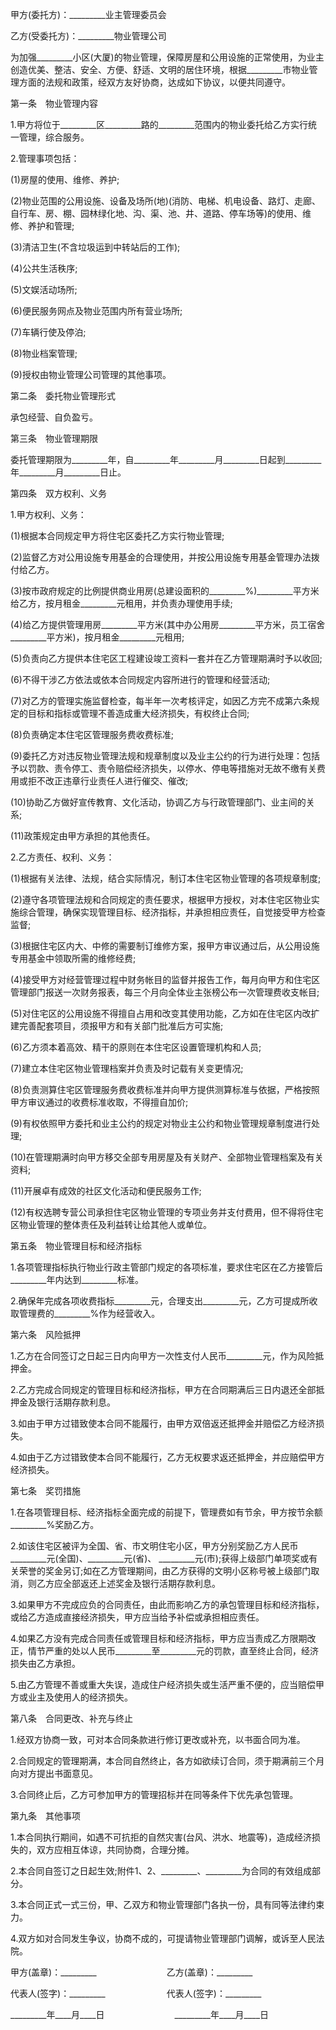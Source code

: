 
 


甲方(委托方)：_________业主管理委员会


乙方(受委托方)：_________物业管理公司


为加强_________小区(大厦)的物业管理，保障房屋和公用设施的正常使用，为业主创造优美、整洁、安全、方便、舒适、文明的居住环境，根据_________市物业管理方面的法规和政策，经双方友好协商，达成如下协议，以便共同遵守。


第一条　物业管理内容


1.甲方将位于_________区_________路的_________范围内的物业委托给乙方实行统一管理，综合服务。


2.管理事项包括：


(1)房屋的使用、维修、养护;


(2)物业范围的公用设施、设备及场所(地)(消防、电梯、机电设备、路灯、走廊、自行车、房、棚、园林绿化地、沟、渠、池、井、道路、停车场等)的使用、维修、养护和管理;


(3)清洁卫生(不含垃圾运到中转站后的工作);


(4)公共生活秩序;


(5)文娱活动场所;


(6)便民服务网点及物业范围内所有营业场所;


(7)车辆行使及停泊;


(8)物业档案管理;


(9)授权由物业管理公司管理的其他事项。


第二条　委托物业管理形式


承包经营、自负盈亏。


第三条　物业管理期限


委托管理期限为_________年，自_________年_________月_________日起到_________年_________月_________日止。


第四条　双方权利、义务


1.甲方权利、义务：


(1)根据本合同规定甲方将住宅区委托乙方实行物业管理;


(2)监督乙方对公用设施专用基金的合理使用，并按公用设施专用基金管理办法拨付给乙方。


(3)按市政府规定的比例提供商业用房(总建设面积的_________%)_________平方米给乙方，按月租金_________元租用，并负责办理使用手续;


(4)给乙方提供管理用房_________平方米(其中办公用房_________平方米，员工宿舍_________平方米)，按月租金_________元租用;


(5)负责向乙方提供本住宅区工程建设竣工资料一套并在乙方管理期满时予以收回;


(6)不得干涉乙方依法或依本合同规定内容所进行的管理和经营活动;


(7)对乙方的管理实施监督检查，每半年一次考核评定，如因乙方完不成第六条规定的目标和指标或管理不善造成重大经济损失，有权终止合同;


(8)负责确定本住宅区管理服务费收费标准;


(9)委托乙方对违反物业管理法规和规章制度以及业主公约的行为进行处理：包括予以罚款、责令停工、责令赔偿经济损失，以停水、停电等措施对无故不缴有关费用或拒不改正违章行业责任人进行催交、催改;


(10)协助乙方做好宣传教育、文化活动，协调乙方与行政管理部门、业主间的关系;


(11)政策规定由甲方承担的其他责任。


2.乙方责任、权利、义务：


(1)根据有关法律、法规，结合实际情况，制订本住宅区物业管理的各项规章制度;


(2)遵守各项管理法规和合同规定的责任要求，根据甲方授权，对本住宅区物业实施综合管理，确保实现管理目标、经济指标，并承担相应责任，自觉接受甲方检查监督;


(3)根据住宅区内大、中修的需要制订维修方案，报甲方审议通过后，从公用设施专用基金中领取所需的维修经费;


(4)接受甲方对经营管理过程中财务帐目的监督并报告工作，每月向甲方和住宅区管理部门报送一次财务报表，每三个月向全体业主张榜公布一次管理费收支帐目;


(5)对住宅区的公用设施不得擅自占用和改变其使用功能，乙方如在住宅区内改扩建完善配套项目，须报甲方和有关部门批准后方可实施;


(6)乙方须本着高效、精干的原则在本住宅区设置管理机构和人员;


(7)建立本住宅区物业管理档案并负责及时记载有关变更情况;


(8)负责测算住宅区管理服务费收费标准并向甲方提供测算标准与依据，严格按照甲方审议通过的收费标准收取，不得擅自加价;


(9)有权依照甲方委托和业主公约的规定对物业主公约和物业管理规章制度进行处理;


(10)在管理期满时向甲方移交全部专用房屋及有关财产、全部物业管理档案及有关资料;


(11)开展卓有成效的社区文化活动和便民服务工作;


(12)有权选聘专营公司承担住宅区物业管理的专项业务并支付费用，但不得将住宅区物业管理的整体责任及利益转让给其他人或单位。


第五条　物业管理目标和经济指标


1.各项管理指标执行物业行政主管部门规定的各项标准，要求住宅区在乙方接管后_________年内达到_________标准。


2.确保年完成各项收费指标_________元，合理支出_________元，乙方可提成所收取管理费的_________%作为经营收入。


第六条　风险抵押


1.乙方在合同签订之日起三日内向甲方一次性支付人民币_________元，作为风险抵押金。


2.乙方完成合同规定的管理目标和经济指标，甲方在合同期满后三日内退还全部抵押金及银行活期存款利息。


3.如由于甲方过错致使本合同不能履行，由甲方双倍返还抵押金并赔偿乙方经济损失。


4.如由于乙方过错致使本合同不能履行，乙方无权要求返还抵押金，并应赔偿甲方经济损失。


第七条　奖罚措施


1.在各项管理目标、经济指标全面完成的前提下，管理费如有节余，甲方按节余额_________%奖励乙方。


2.如该住宅区被评为全国、省、市文明住宅小区，甲方分别奖励乙方人民币_________元(全国)、_________元(省)、 _________元(市);获得上级部门单项奖或有关荣誉的奖金另订;如在乙方管理期间，由乙方获得的文明小区称号被上级部门取消，则乙方应全部返还上述奖金及银行活期存款利息。


3.如果甲方不完成应负的合同责任，由此而影响乙方的承包管理目标和经济指标，或给乙方造成直接经济损失，甲方应当给予补偿或承担相应责任。


4.如果乙方没有完成合同责任或管理目标和经济指标，甲方应当责成乙方限期改正，情节严重的处以人民币_________至_________元的罚款，直至终止合同，经济损失由乙方承担。


5.由乙方管理不善或重大失误，造成住户经济损失或生活严重不便的，应当赔偿甲方或业主及使用人的经济损失。


第八条　合同更改、补充与终止


1.经双方协商一致，可对本合同条款进行修订更改或补充，以书面合同为准。


2.合同规定的管理期满，本合同自然终止，各方如欲续订合同，须于期满前三个月向对方提出书面意见。


3.合同终止后，乙方可参加甲方的管理招标并在同等条件下优先承包管理。


第九条　其他事项


1.本合同执行期间，如遇不可抗拒的自然灾害(台风、洪水、地震等)，造成经济损失的，双方应相互体谅，共同协商，合理分摊。


2.本合同自签订之日起生效;附件1、2、_________、_________为合同的有效组成部分。


3.本合同正式一式三份，甲、乙双方和物业管理部门各执一份，具有同等法律约束力。


4.双方如对合同发生争议，协商不成的，可提请物业管理部门调解，或诉至人民法院。


甲方(盖章)：_________　　　　　　　　乙方(盖章)：_________


代表人(签字)：_________　　　　　　　代表人(签字)：_________


_________年____月____日　　　　　　　　_________年____月____日
 


 

 
 
 
 
 
  


  
 

  


  


  
 
 
 
 


